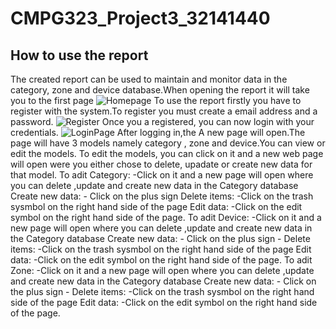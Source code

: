 # CMPG323_Project3_32141440
## How to use the report
   The created report can be used to maintain and monitor data in the category, zone and device database.When opening the report it will take you to the first page
   ![Homepage](https://user-images.githubusercontent.com/110165029/193030178-ba40bc1f-4b07-4b58-8f98-a97e255a90d2.PNG)
   To use the report firstly you have to register with the system.To register you must create a email address and a password.
   ![Register](https://user-images.githubusercontent.com/110165029/193030717-cf3bb742-9be5-476f-8936-9d040714f2c1.PNG)
   Once you a registered, you can now login with your credentials.
   ![LoginPage](https://user-images.githubusercontent.com/110165029/193031173-83bf9d00-3142-4a3a-81dd-df895a8a070f.PNG)
   After logging in,the A new page will open.The page will have 3 models namely category , zone and device.You can view or edit the models.
   To edit the models, you can click on it and a new web page will open were you either chose to delete, upadate or create 
   new data for that model. 
   To adit Category:
   -Click on it and a new page will open where you can delete ,update and create new data in the Category database
    Create new data:
    - Click on the plus sign
    Delete items:
    -Click on the  trash sysmbol on the right hand side of the page
    Edit data:
    -Click on the edit symbol on the right hand side of the page.
    To adit Device:
   -Click on it and a new page will open where you can delete ,update and create new data in the Category database
    Create new data:
    - Click on the plus sign
    -
    Delete items:
    -Click on the  trash sysmbol on the right hand side of the page
    Edit data:
    -Click on the edit symbol on the right hand side of the page.
    To adit Zone:
   -Click on it and a new page will open where you can delete ,update and create new data in the Category database
    Create new data:
    - Click on the plus sign
    -
    Delete items:
    -Click on the  trash sysmbol on the right hand side of the page
    Edit data:
    -Click on the edit symbol on the right hand side of the page.
   
   
   
   

